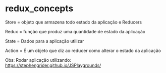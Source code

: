 # redux_concepts
Store = objeto que armazena todo estado da aplicação e Reducers

Redux = função que produz uma quantidade de estado da aplicação

State = Dados para a aplicação utilizar

Action = É um objeto que diz ao reducer como alterar o estado da aplicação


Obs:
Rodar aplicação utilizando: https://stephengrider.github.io/JSPlaygrounds/
